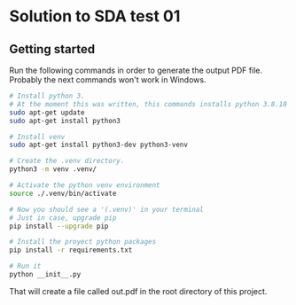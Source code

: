 # Solution to SDA test 01

## Getting started

Run the following commands in order to generate the output PDF file.
Probably the next commands won't work in Windows.

```bash
# Install python 3.
# At the moment this was written, this commands installs python 3.8.10
sudo apt-get update
sudo apt-get install python3

# Install venv
sudo apt-get install python3-dev python3-venv

# Create the .venv directory.
python3 -m venv .venv/

# Activate the python venv environment
source ./.venv/bin/activate

# Now you should see a '(.venv)' in your terminal
# Just in case, upgrade pip
pip install --upgrade pip

# Install the proyect python packages
pip install -r requirements.txt

# Run it
python __init__.py
```

That will create a file called out.pdf in the root directory of this project.
